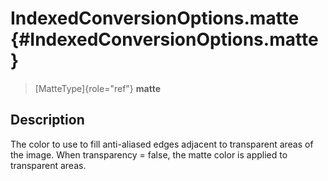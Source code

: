 IndexedConversionOptions.matte {#IndexedConversionOptions.matte}
==============================

> [MatteType]{role="ref"} **matte**

Description
-----------

The color to use to fill anti-aliased edges adjacent to transparent
areas of the image. When transparency = false, the matte color is
applied to transparent areas.
